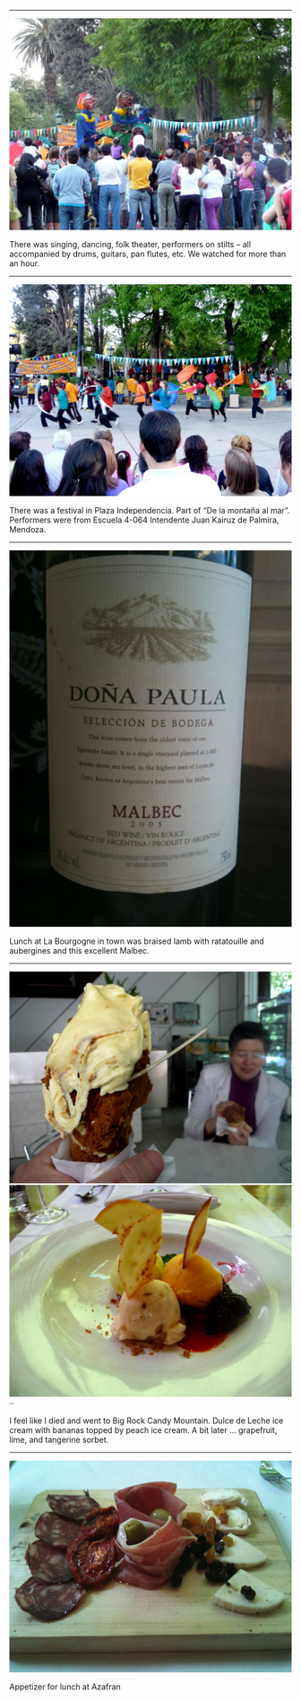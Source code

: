___
 ![](images/tumblr_kstiinIFG21qz5veno1_1280.jpg)

There was singing, dancing, folk theater, performers on stilts – all accompanied
by drums, guitars,   pan flutes, etc. We watched for more than an hour.

___
 ![](images/tumblr_kstib7pjGB1qz5veno1_1280.jpg)

There was a festival in Plaza Independencia. Part of&nbsp;“De la montaña al
mar”. Performers were     from&nbsp;Escuela 4-064 Intendente Juan Kairuz de
Palmira, Mendoza.

___
 ![](images/tumblr_kssvknKrXU1qz5veno1_640.jpg)

Lunch at La Bourgogne in town was braised lamb with ratatouille and aubergines
and this excellent     Malbec.

___
 ![](images/tumblr_ksnva3g0Iv1qz5veno1_1280.jpg)
 ![](images/tumblr_ksnva3g0Iv1qz5veno2_1280.jpg)
··

I feel like I died and went to Big Rock Candy Mountain. Dulce de Leche ice cream
with bananas topped  by peach ice cream. A bit later … grapefruit, lime, and
tangerine sorbet.

___
 ![](images/tumblr_ksne7pCINb1qz5veno1_1280.jpg)

Appetizer for lunch at Azafran


